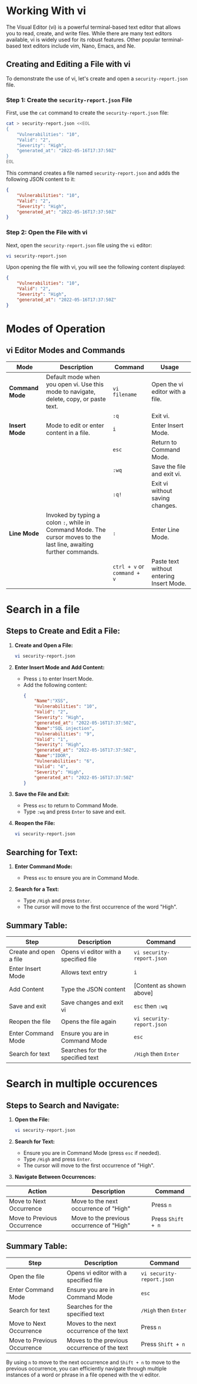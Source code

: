 # Working With vi

The Visual Editor (vi) is a powerful terminal-based text editor that allows you to read, create, and write files. While there are many text editors available, vi is widely used for its robust features. Other popular terminal-based text editors include vim, Nano, Emacs, and Ne.

## Creating and Editing a File with vi

To demonstrate the use of vi, let's create and open a `security-report.json` file.

### Step 1: Create the `security-report.json` File

First, use the `cat` command to create the `security-report.json` file:

```bash
cat > security-report.json <<EOL
{
    "Vulnerabilities": "10",
    "Valid": "2",
    "Severity": "High",
    "generated_at": "2022-05-16T17:37:50Z"
}
EOL
```

This command creates a file named `security-report.json` and adds the following JSON content to it:

```json
{
    "Vulnerabilities": "10",
    "Valid": "2",
    "Severity": "High",
    "generated_at": "2022-05-16T17:37:50Z"
}
```

### Step 2: Open the File with vi

Next, open the `security-report.json` file using the `vi` editor:

```bash
vi security-report.json
```

Upon opening the file with vi, you will see the following content displayed:

```json
{
    "Vulnerabilities": "10",
    "Valid": "2",
    "Severity": "High",
    "generated_at": "2022-05-16T17:37:50Z"
}
```

# Modes of Operation

## vi Editor Modes and Commands

| **Mode**       | **Description**                                                                                                            | **Command**                          | **Usage**                                                                                                                 |
|----------------|----------------------------------------------------------------------------------------------------------------------------|--------------------------------------|---------------------------------------------------------------------------------------------------------------------------|
| **Command Mode** | Default mode when you open vi. Use this mode to navigate, delete, copy, or paste text.                                      | `vi filename`                        | Open the vi editor with a file.                                                                                           |
|                |                                                                                                                            | `:q`                                 | Exit vi.                                                                                                                  |
| **Insert Mode**  | Mode to edit or enter content in a file.                                                                                   | `i`                                  | Enter Insert Mode.                                                                                                        |
|                |                                                                                                                            | `esc`                                | Return to Command Mode.                                                                                                   |
|                |                                                                                                                            | `:wq`                                | Save the file and exit vi.                                                                                                |
|                |                                                                                                                            | `:q!`                                | Exit vi without saving changes.                                                                                           |
| **Line Mode**    | Invoked by typing a colon `:`, while in Command Mode. The cursor moves to the last line, awaiting further commands.          | `:`                                  | Enter Line Mode.                                                                                                          |
|                |                                                                                                                            | `ctrl + v` or `command + v`          | Paste text without entering Insert Mode.                                                                                  |

# Search in a file

## Steps to Create and Edit a File:

1. **Create and Open a File:**
   ```bash
   vi security-report.json
   ```

2. **Enter Insert Mode and Add Content:**
   - Press `i` to enter Insert Mode.
   - Add the following content:
     ```json
     {
         "Name":"XSS",
         "Vulnerabilities": "10",
         "Valid": "2",
         "Severity": "High",
         "generated_at": "2022-05-16T17:37:50Z",
         "Name":"SQL injection",
         "Vulnerabilities": "9",
         "Valid": "1",
         "Severity": "High",
         "generated_at": "2022-05-16T17:37:50Z",
         "Name":"IDOR",
         "Vulnerabilities": "6",
         "Valid": "4",
         "Severity": "High",
         "generated_at": "2022-05-16T17:37:50Z"
     }
     ```

3. **Save the File and Exit:**
   - Press `esc` to return to Command Mode.
   - Type `:wq` and press `Enter` to save and exit.

4. **Reopen the File:**
   ```bash
   vi security-report.json
   ```

## Searching for Text:

1. **Enter Command Mode:**
   - Press `esc` to ensure you are in Command Mode.

2. **Search for a Text:**
   - Type `/High` and press `Enter`.
   - The cursor will move to the first occurrence of the word "High".

## Summary Table:

| **Step**                       | **Description**                                    | **Command**                   |
|--------------------------------|----------------------------------------------------|-------------------------------|
| Create and open a file         | Opens vi editor with a specified file              | `vi security-report.json`     |
| Enter Insert Mode              | Allows text entry                                  | `i`                           |
| Add Content                    | Type the JSON content                              | [Content as shown above]      |
| Save and exit                  | Save changes and exit vi                           | `esc` then `:wq`              |
| Reopen the file                | Opens the file again                               | `vi security-report.json`     |
| Enter Command Mode             | Ensure you are in Command Mode                     | `esc`                         |
| Search for text                | Searches for the specified text                    | `/High` then `Enter`          |

# Search in multiple occurences

## Steps to Search and Navigate:

1. **Open the File:**
   ```bash
   vi security-report.json
   ```

2. **Search for Text:**
   - Ensure you are in Command Mode (press `esc` if needed).
   - Type `/High` and press `Enter`.
   - The cursor will move to the first occurrence of "High".

3. **Navigate Between Occurrences:**

| **Action**                          | **Description**                              | **Command**        |
|-------------------------------------|----------------------------------------------|--------------------|
| Move to Next Occurrence              | Move to the next occurrence of "High"         | Press `n`          |
| Move to Previous Occurrence          | Move to the previous occurrence of "High"     | Press `Shift + n`  |

## Summary Table:

| **Step**                       | **Description**                                    | **Command**                   |
|--------------------------------|----------------------------------------------------|-------------------------------|
| Open the file                  | Opens vi editor with a specified file              | `vi security-report.json`     |
| Enter Command Mode             | Ensure you are in Command Mode                     | `esc`                         |
| Search for text                | Searches for the specified text                    | `/High` then `Enter`          |
| Move to Next Occurrence        | Moves to the next occurrence of the text           | Press `n`                     |
| Move to Previous Occurrence    | Moves to the previous occurrence of the text       | Press `Shift + n`             |

By using `n` to move to the next occurrence and `Shift + n` to move to the previous occurrence, you can efficiently navigate through multiple instances of a word or phrase in a file opened with the vi editor.